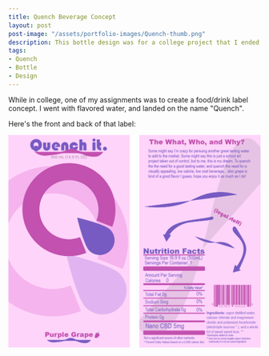 ```yaml
---
title: Quench Beverage Concept
layout: post
post-image: "/assets/portfolio-images/Quench-thumb.png"
description: This bottle design was for a college project that I ended up liking a lot.
tags:
- Quench
- Bottle
- Design
---
```


While in college, one of my assignments was to create a food/drink label concept. I went with flavored water, and landed on the name "Quench".

Here's the front and back of that label:

![Quench it, baby](/assets/images/Label-FrontBack.png)